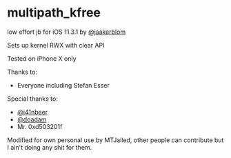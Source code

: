 # multipath_kfree
low effort jb for iOS 11.3.1 by [@jaakerblom](https://twitter.com/jaakerblom)

Sets up kernel RWX with clear API

Tested on iPhone X only

Thanks to:
 * Everyone including Stefan Esser

Special thanks to:
 * [@i41nbeer](https://twitter.com/i41nbeer)
 * [@doadam](https://twitter.com/i41nbeer)
 * Mr. 0xd503201f

Modified for own personal use by MTJailed, other people can contribute but I ain't doing any shit for them.

